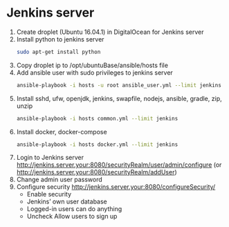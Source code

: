 # Jenkins server

1. Create droplet (Ubuntu 16.04.1) in DigitalOcean for Jenkins server
2. Install python to jenkins server
   ```bash
   sudo apt-get install python
   ```
2. Copy droplet ip to /opt/ubuntuBase/ansible/hosts file
3. Add ansible user with sudo privileges to jenkins server
   ```bash
   ansible-playbook -i hosts -u root ansible_user.yml --limit jenkins
   ```
4. Install sshd, ufw, openjdk, jenkins, swapfile, nodejs, ansible, gradle, zip, unzip   
   ```bash
   ansible-playbook -i hosts common.yml --limit jenkins
   ```
5. Install docker, docker-compose   
   ```bash
   ansible-playbook -i hosts docker.yml --limit jenkins
   ```   
6. Login to Jenkins server http://jenkins.server.your:8080/securityRealm/user/admin/configure (or http://jenkins.server.your:8080/securityRealm/addUser)
7. Change admin user password
8. Configure security http://jenkins.server.your:8080/configureSecurity/
   - Enable security
   - Jenkins’ own user database
   - Logged-in users can do anything
   - Uncheck Allow users to sign up
